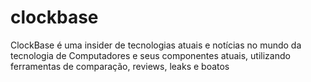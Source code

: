 # clockbase
ClockBase é uma insider de tecnologias atuais e notícias no mundo da tecnologia de Computadores e seus componentes atuais, utilizando ferramentas de comparação, reviews, leaks e boatos

